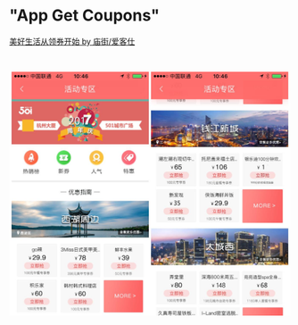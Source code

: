 # "App Get Coupons"

[美好生活从领券开始 by 庙街/爱客仕](https://appadvice.com/app/e9-a2-86-e5-88-b8/1249324960)

<br>

![home1](lq-merge-1.jpg)

